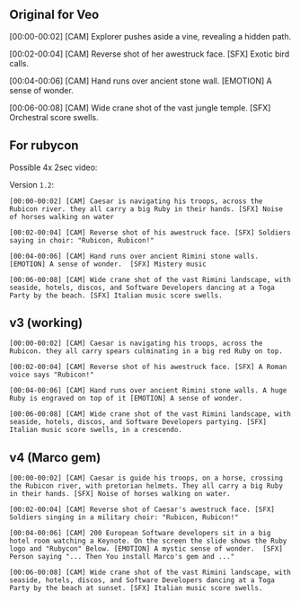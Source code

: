 
## Original for Veo


[00:00-00:02] [CAM] Explorer pushes aside a vine, revealing a hidden path.

[00:02-00:04] [CAM] Reverse shot of her awestruck face. [SFX] Exotic bird calls.

[00:04-00:06] [CAM] Hand runs over ancient stone wall. [EMOTION] A sense of wonder.

[00:06-00:08] [CAM] Wide crane shot of the vast jungle temple. [SFX] Orchestral score swells.

## For rubycon

Possible 4x 2sec video:

Version `1.2`:
```
[00:00-00:02] [CAM] Caesar is navigating his troops, across the Rubicon river. they all carry a big Ruby in their hands. [SFX] Noise of horses walking on water

[00:02-00:04] [CAM] Reverse shot of his awestruck face. [SFX] Soldiers saying in choir: "Rubicon, Rubicon!"

[00:04-00:06] [CAM] Hand runs over ancient Rimini stone walls. [EMOTION] A sense of wonder.  [SFX] Mistery music

[00:06-00:08] [CAM] Wide crane shot of the vast Rimini landscape, with seaside, hotels, discos, and Software Developers dancing at a Toga Party by the beach. [SFX] Italian music score swells.
```

## v3 (working)

```
[00:00-00:02] [CAM] Caesar is navigating his troops, across the Rubicon. they all carry spears culminating in a big red Ruby on top.

[00:02-00:04] [CAM] Reverse shot of his awestruck face. [SFX] A Roman voice says "Rubicon!"

[00:04-00:06] [CAM] Hand runs over ancient Rimini stone walls. A huge Ruby is engraved on top of it [EMOTION] A sense of wonder.

[00:06-00:08] [CAM] Wide crane shot of the vast Rimini landscape, with seaside, hotels, discos, and Software Developers partying. [SFX] Italian music score swells, in a crescendo.
```

## v4 (Marco gem)

```
[00:00-00:02] [CAM] Caesar is guide his troops, on a horse, crossing the Rubicon river, with pretorian helmets. They all carry a big Ruby in their hands. [SFX] Noise of horses walking on water.

[00:02-00:04] [CAM] Reverse shot of Caesar's awestruck face. [SFX] Soldiers singing in a military choir: "Rubicon, Rubicon!"

[00:04-00:06] [CAM] 200 European Software developers sit in a big hotel room watching a Keynote. On the screen the slide shows the Ruby logo and "Rubycon" Below. [EMOTION] A mystic sense of wonder.  [SFX] Person saying "... Then You install Marco's gem and ..."

[00:06-00:08] [CAM] Wide crane shot of the vast Rimini landscape, with seaside, hotels, discos, and Software Developers dancing at a Toga Party by the beach at sunset. [SFX] Italian music score swells.
```
